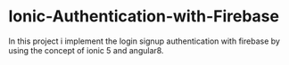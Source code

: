 # Ionic-Authentication-with-Firebase
In this project i implement the login signup authentication with firebase by using the concept of ionic 5 and angular8.
